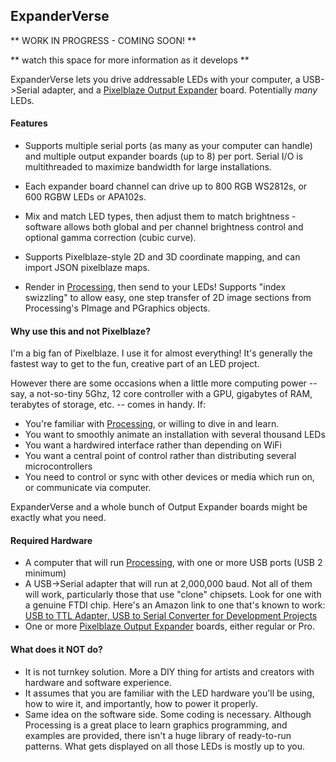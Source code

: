 ## ExpanderVerse ##

** WORK IN PROGRESS - COMING SOON! **

** watch this space for more information as it develops **

ExpanderVerse lets you drive addressable LEDs with your computer, a USB->Serial adapter, and a [Pixelblaze Output Expander](https://www.bhencke.com/serial-led-driver) board.  Potentially *many* LEDs. 

#### Features
- Supports multiple serial ports (as many as your computer can handle) and multiple output expander boards (up to 8) per port.
Serial I/O is multithreaded to maximize bandwidth for large installations.
- Each expander board channel can drive up to 800 RGB WS2812s, or 600 RGBW LEDs or APA102s.
- Mix and match LED types, then adjust them to match brightness - software allows both global and per channel brightness control and optional gamma correction (cubic curve).

- Supports Pixelblaze-style 2D and 3D coordinate mapping, and can import JSON pixelblaze maps.
- Render in [Processing](www.processing.org), then send to your LEDs!  Supports "index swizzling" to allow easy, one step transfer of 2D image sections from Processing's PImage and PGraphics objects. 

#### Why use this and not Pixelblaze?   
I'm a big fan of Pixelblaze. I use it for almost everything! It's generally the fastest way to get to the fun, creative part of an LED project. 

However there are some occasions when a little more computing power -- say, a not-so-tiny 5Ghz, 12 core controller with a GPU, gigabytes of RAM, terabytes of storage, etc. -- comes in handy. If:

- You're familiar with [Processing](www.processing.org), or willing to dive in and learn.
- You want to smoothly animate an installation with several thousand LEDs
- You want a hardwired interface rather than depending on WiFi
- You want a central point of control rather than distributing several microcontrollers
- You need to control or sync with other devices or media which run on, or communicate via
computer.

ExpanderVerse and a whole bunch of Output Expander boards might be exactly what you need.



#### Required Hardware
- A computer that will run [Processing](www.processing.org), with one or more USB ports (USB 2 minimum)
- A USB->Serial adapter that will run at 2,000,000 baud.  Not all of them will work, particularly those that use "clone" chipsets.  Look for one with a genuine FTDI chip.  Here's an Amazon link to one that's known to work: [USB to TTL Adapter, USB to Serial Converter for Development Projects](https://www.amazon.com/Adapter-Serial-Converter-Development-Projects/dp/B075N82CDL)
- One or more [Pixelblaze Output Expander](https://www.bhencke.com/serial-led-driver) boards, either regular or Pro. 

#### What does it NOT do?
- It is not turnkey solution. More a DIY thing for artists and creators with hardware and software experience. 
- It assumes that you are familiar with the LED hardware you'll be using, how to wire it, and importantly, how to power it properly.
- Same idea on the software side. Some coding is necessary. Although Processing is a great place to learn graphics programming, and examples are provided, there isn't a huge library of ready-to-run patterns. What gets displayed on all those LEDs is mostly up to you. 







